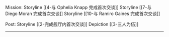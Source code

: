 
Mission:
Storyline [[4-与 Ophelia Knapp 完成首次交谈]]
Storyline [[7-与 Diego Moran 完成首次交谈]]
Storyline [[10-与 Ramiro Gaines 完成首次交谈]]

Post:
Storyline [[2-完成舰厅内首次交谈]]
Depiction [[3-三人为伍]]

---


